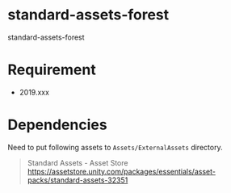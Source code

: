 # standard-assets-forest

standard-assets-forest

# Requirement

 - 2019.xxx

# Dependencies

Need to put following assets to `Assets/ExternalAssets` directory.

> Standard Assets - Asset Store  
> https://assetstore.unity.com/packages/essentials/asset-packs/standard-assets-32351
